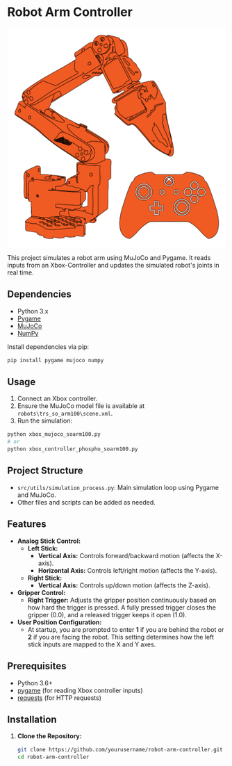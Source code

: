 <!-- Project title -->
# Robot Arm Controller

![Robot Arm](images/logo.png)
<!-- Project description -->
This project simulates a robot arm using MuJoCo and Pygame. It reads inputs from an Xbox-Controller and updates the simulated robot's joints in real time.

<!-- Dependencies section: lists required libraries and installation command -->
## Dependencies

- Python 3.x
- [Pygame](https://www.pygame.org)
- [MuJoCo](https://mujoco.org)
- [NumPy](https://numpy.org)

Install dependencies via pip:
```bash
pip install pygame mujoco numpy
```

<!-- Usage section: provides instructions with alternative commands -->
## Usage

1. Connect an Xbox controller.
2. Ensure the MuJoCo model file is available at `robots\trs_so_arm100\scene.xml`.
3. Run the simulation:
```bash
python xbox_mujoco_soarm100.py
# or
python xbox_controller_phospho_soarm100.py
```

<!-- Project structure overview -->
## Project Structure

- `src/utils/simulation_process.py`: Main simulation loop using Pygame and MuJoCo.
- Other files and scripts can be added as needed.

<!-- Features section: describes control schemes and configuration -->
## Features

- **Analog Stick Control:**  
  - **Left Stick:**  
    - **Vertical Axis:** Controls forward/backward motion (affects the X-axis).
    - **Horizontal Axis:** Controls left/right motion (affects the Y-axis).
  - **Right Stick:**  
    - **Vertical Axis:** Controls up/down motion (affects the Z-axis).
- **Gripper Control:**  
  - **Right Trigger:** Adjusts the gripper position continuously based on how hard the trigger is pressed. A fully pressed trigger closes the gripper (0.0), and a released trigger keeps it open (1.0).
- **User Position Configuration:**  
  - At startup, you are prompted to enter **1** if you are behind the robot or **2** if you are facing the robot. This setting determines how the left stick inputs are mapped to the X and Y axes.

<!-- Prerequisites section -->
## Prerequisites

- Python 3.6+
- [pygame](https://www.pygame.org/) (for reading Xbox controller inputs)
- [requests](https://docs.python-requests.org/) (for HTTP requests)

<!-- Installation instructions -->
## Installation

1. **Clone the Repository:**

   ```bash
   git clone https://github.com/yourusername/robot-arm-controller.git
   cd robot-arm-controller
   ```
